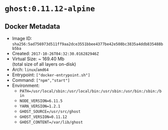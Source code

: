# `ghost:0.11.12-alpine`

## Docker Metadata

- Image ID: `sha256:5ad756973d511ff9aa2dce3551bbee4377be42e508bc3835a4ddb835488bb5ba`
- Created: `2017-10-26T04:32:30.016282946Z`
- Virtual Size: ~ 169.40 Mb  
  (total size of all layers on-disk)
- Arch: `linux`/`amd64`
- Entrypoint: `["docker-entrypoint.sh"]`
- Command: `["npm","start"]`
- Environment:
  - `PATH=/usr/local/sbin:/usr/local/bin:/usr/sbin:/usr/bin:/sbin:/bin`
  - `NODE_VERSION=6.11.5`
  - `YARN_VERSION=1.2.1`
  - `GHOST_SOURCE=/usr/src/ghost`
  - `GHOST_VERSION=0.11.12`
  - `GHOST_CONTENT=/var/lib/ghost`
